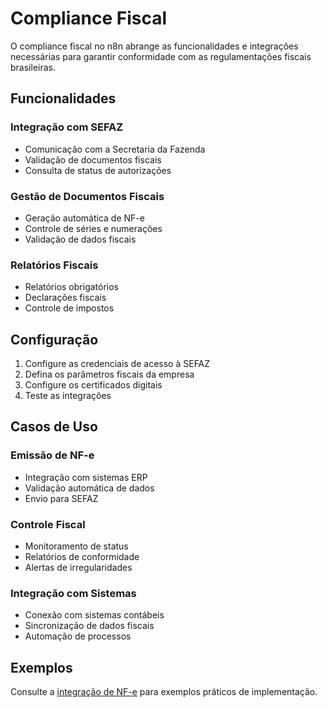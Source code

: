 # Compliance Fiscal

O compliance fiscal no n8n abrange as funcionalidades e integrações necessárias para garantir conformidade com as regulamentações fiscais brasileiras.

## Funcionalidades

### Integração com SEFAZ
- Comunicação com a Secretaria da Fazenda
- Validação de documentos fiscais
- Consulta de status de autorizações

### Gestão de Documentos Fiscais
- Geração automática de NF-e
- Controle de séries e numerações
- Validação de dados fiscais

### Relatórios Fiscais
- Relatórios obrigatórios
- Declarações fiscais
- Controle de impostos

## Configuração

1. Configure as credenciais de acesso à SEFAZ
2. Defina os parâmetros fiscais da empresa
3. Configure os certificados digitais
4. Teste as integrações

## Casos de Uso

### Emissão de NF-e
- Integração com sistemas ERP
- Validação automática de dados
- Envio para SEFAZ

### Controle Fiscal
- Monitoramento de status
- Relatórios de conformidade
- Alertas de irregularidades

### Integração com Sistemas
- Conexão com sistemas contábeis
- Sincronização de dados fiscais
- Automação de processos

## Exemplos

Consulte a [integração de NF-e](/integracoes-br/financeiro/nfe-integracao) para exemplos práticos de implementação. 